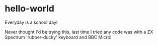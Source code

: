 # hello-world
Everyday is a school day!

Never thought I'd be trying this, last time I tried any code was with a ZX Spectrum 'rubber-ducky' keyboard and BBC Micro!
